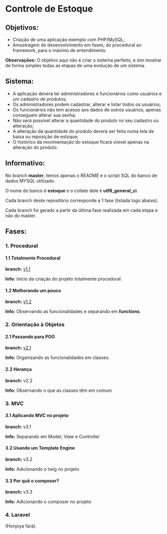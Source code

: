 # Controle de Estoque

## Objetivos:

* Criação de uma aplicação exemplo com PHP/MySQL; 
* Amostragem do desenvolvimento em fases, do procedural ao framework, para o máximo de entendimento.

**Observações:** O objetivo aqui não é criar o sistema perfeito, e sim mostrar de forma simples todas as etapas de uma evolução de um sistema.

## Sistema:

* A aplicação deverá ter administradores e funcionários como usuários e um cadastro de produtos;
* Os administradores podem cadastrar, alterar e listar todos os usuários;
* Os funcionários não tem acesso aos dados de outros usuários, apenas conseguem alterar sua senha;
* Não será possível alterar a quantidade do produto no seu cadastro ou alteração;
* A alteração da quantidade do produto deverá ser feita numa tela de baixa ou reposição de estoque;
* O histórico da movimentação do estoque ficará visível apenas na alteração do produto.

## Informativo:

No branch **master**, temos apenas o README e o script SQL do banco de dados MYSQL utilizado. 

O nome do banco é **estoque** e o collate dele é **utf8_general_ci**.

Cada branch deste repositório corresponde a 1 fase (listada logo abaixo).

Cada branch foi gerado a partir da última fase realizada em cada etapa e não do master.

## Fases:

### 1. Procedural

#### 1.1 Totalmente Procedural

**branch:** [v1.1](https://github.com/gjunior-tray/estoque/tree/v1.1)

**Info:** Início da criação do projeto totalmente procedural.

#### 1.2 Melhorando um pouco

**branch:** [v1.2](https://github.com/gjunior-tray/estoque/tree/v1.2)

**Info:** Observando as funcionalidades e separando em **functions**.

### 2. Orientação à Objetos

#### 2.1 Passando para POO

**branch:** [v2.1](https://github.com/gjunior-tray/estoque/tree/v2.1)

**Info:** Organizando as funcionalidades em classes.

#### 2.2 Herança

**branch:** v2.2

**Info:** Observando o que as classes têm em comum

### 3. MVC

#### 3.1 Aplicando MVC no projeto

**branch:** v3.1

**Info:** Separando em Model, View e Controller

#### 3.2 Usando um Template Engine

**branch:** v3.2

**Info:** Adicionando o twig no projeto

#### 3.3 Por quê o composer?

**branch:** v3.3

**Info:** Adicionando o composer no projeto

### 4. Laravel

(Honjoya fará).